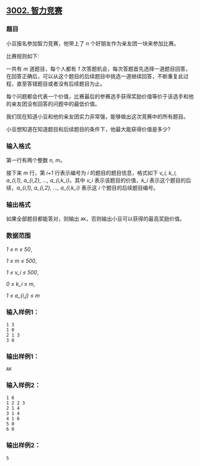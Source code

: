 ## [3002. 智力竞赛](https://www.acwing.com/problem/content/3005/)

### 题目

小豆报名参加智力竞赛，他带上了 *n* 个好朋友作为亲友团一块来参加比赛。

比赛规则如下:

一共有 *m* 道题目，每个人都有 *1* 次答题机会，每次答题首先选择一道题目回答，在回答正确后，可以从这个题目的后续题目中挑选一道继续回答，不断重复此过程，直至答错题目或者没有后续题目为止。

每个问题都会代表一个价值，比赛最后的参赛选手获得奖励价值等价于该选手和他的亲友团没有回答的问题中的最低价值。

我们现在知道小豆和他的亲友团实力非常强，能够做出这次竞赛中的所有题目。

小豆想知道在知道题目和后续题目的条件下，他最大能获得价值是多少?

### 输入格式

第一行有两个整数 *n, m*。

接下来 *m* 行，第 *i+1* 行表示编号为 *i* 的题目的题目信息，格式如下 *v_i, k_i, a_{i,1}, a_{i,2}, …, a_{i,k_i}*。其中 *v_i* 表示该题目的价值，*k_i* 表示这个题目的后续，*a_{i,1}, a_{i,2}, …, a_{i,k_i}* 表示这 *i* 个题目的后续题目编号。

### 输出格式

如果全部题目都能答对，则输出 `AK`，否则输出小豆可以获得的最高奖励价值。

### 数据范围

*1 ≤ n ≤ 50*,

*1 ≤ m ≤ 500*,

*1 ≤ v_i ≤ 500*,

*0 ≤ k_i ≤ m*,

*1 ≤ a_{i,j} ≤ m*

### 输入样例1：

```
1 3
1 0
2 1 3
3 0
```

### 输出样例1：

```
AK
```

### 输入样例2：

```
1 6
1 2 2 3
2 1 4
3 1 4
4 1 6
5 0
6 0
```

### 输出样例2：

```
5
```
